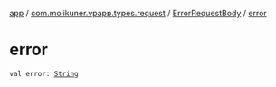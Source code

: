 [app](../../index.md) / [com.molikuner.vpapp.types.request](../index.md) / [ErrorRequestBody](index.md) / [error](./error.md)

# error

`val error: `[`String`](https://kotlinlang.org/api/latest/jvm/stdlib/kotlin/-string/index.html)